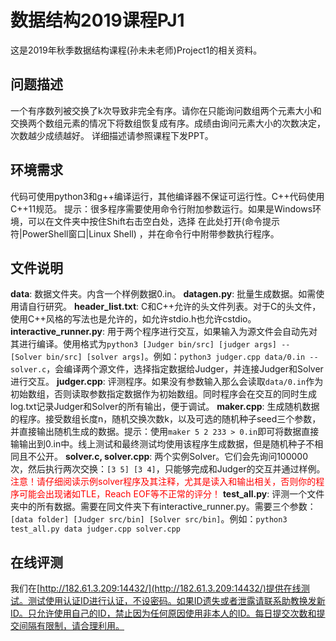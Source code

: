 # 数据结构2019课程PJ1
这是2019年秋季数据结构课程(孙未未老师)Project1的相关资料。

## 问题描述
一个有序数列被交换了k次导致非完全有序。请你在只能询问数组两个元素大小和交换两个数组元素的情况下将数组恢复成有序。成绩由询问元素大小的次数决定，次数越少成绩越好。
详细描述请参照课程下发PPT。

## 环境需求
代码可使用python3和g++编译运行，其他编译器不保证可运行性。C++代码使用C++11规范。
提示：很多程序需要使用命令行附加参数运行。如果是Windows环境，可以在文件夹中按住Shift右击空白处，选择 在此处打开(命令提示符|PowerShell窗口|Linux Shell) ，并在命令行中附带参数执行程序。

## 文件说明
**data**: 数据文件夹。内含一个样例数据0.in。
**datagen.py**: 批量生成数据。如需使用请自行研究。
**header_list.txt**: C和C++允许的头文件列表。对于C的头文件，使用C++风格的写法也是允许的，如允许stdio.h也允许cstdio。
**interactive_runner.py**: 用于两个程序进行交互，如果输入为源文件会自动先对其进行编译。使用格式为`python3 [Judger bin/src] [judger args] -- [Solver bin/src] [solver args]`。例如：`python3 judger.cpp data/0.in -- solver.c`，会编译两个源文件，选择指定数据给Judger，并连接Judger和Solver进行交互。
**judger.cpp**: 评测程序。如果没有参数输入那么会读取`data/0.in`作为初始数组，否则读取参数指定数据作为初始数组。同时程序会在交互的同时生成log.txt记录Judger和Solver的所有输出，便于调试。
**maker.cpp**: 生成随机数据的程序。接受数组长度n，随机交换次数k，以及可选的随机种子seed三个参数，并直接输出随机生成的数据。提示：使用`maker 5 2 233 > 0.in`即可将数据直接输输出到0.in中。线上测试和最终测试均使用该程序生成数据，但是随机种子不相同且不公开。
**solver.c, solver.cpp**: 两个实例Solver。它们会先询问100000次，然后执行两次交换：`[3 5] [3 4]`，只能够完成和Judger的交互并通过样例。<font color=#ff0000>注意！请仔细阅读示例solver程序及其注释，尤其是读入和输出相关，否则你的程序可能会出现诸如TLE，Reach EOF等不正常的评分！</font>
**test_all.py**: 评测一个文件夹中的所有数据。需要在同文件夹下有interactive_runner.py。需要三个参数：`[data folder] [Judger src/bin] [Solver src/bin]`。例如：`python3 test_all.py data judger.cpp solver.cpp`

## 在线评测
我们在[http://182.61.3.209:14432/](http://182.61.3.209:14432/)提供在线测试。测试使用认证ID进行认证，不设密码。如果ID遗失或者泄露请联系助教换发新ID。只允许使用自己的ID，禁止因为任何原因使用非本人的ID。每日提交次数和提交间隔有限制，请合理利用。
